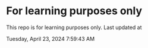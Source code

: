 # For learning purposes only
This repo is for learning purposes only.
Last updated at

Tuesday, April 23, 2024 7:59:43 AM

